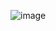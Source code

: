 ![image](https://user-images.githubusercontent.com/99091837/224460046-be046b08-5bdb-40f0-a063-24924aebf383.png)
